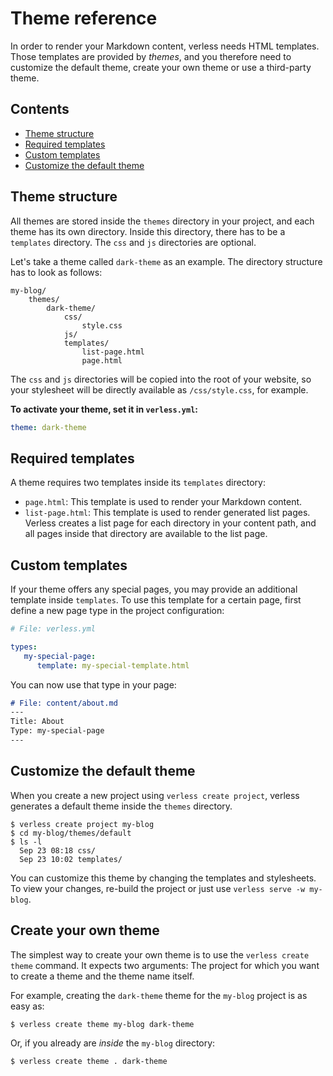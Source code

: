 # Theme reference

In order to render your Markdown content, verless needs HTML templates. Those templates are provided by _themes_, and
you therefore need to customize the default theme, create your own theme or use a third-party theme.

## Contents

* [Theme structure](#theme-structure)
* [Required templates](#required-templates)
* [Custom templates](#custom-templates)
* [Customize the default theme](#customize-the-default-theme)

## Theme structure

All themes are stored inside the `themes` directory in your project, and each theme has its own directory. Inside this
directory, there has to be a `templates` directory. The `css` and `js` directories are optional.

Let's take a theme called `dark-theme` as an example. The directory structure has to look as follows:

```shell script
my-blog/
    themes/
        dark-theme/
            css/
                style.css
            js/
            templates/
                list-page.html
                page.html
```

The `css` and `js` directories will be copied into the root of your website, so your stylesheet will be directly
available as `/css/style.css`, for example.

**To activate your theme, set it in `verless.yml`:**

```yaml
theme: dark-theme
```

## Required templates

A theme requires two templates inside its `templates` directory:

* `page.html`: This template is used to render your Markdown content.
* `list-page.html`: This template is used to render generated list pages. Verless creates a list page for each
directory in your content path, and all pages inside that directory are available to the list page.

## Custom templates

If your theme offers any special pages, you may provide an additional template inside `templates`. To use this
template for a certain page, first define a new page type in the project configuration:

```yaml
# File: verless.yml

types:
   my-special-page:
      template: my-special-template.html
```

You can now use that type in your page:


```markdown
# File: content/about.md
---
Title: About
Type: my-special-page
---
```

## Customize the default theme

When you create a new project using `verless create project`, verless generates a default theme inside the `themes`
directory.

```shell script
$ verless create project my-blog
$ cd my-blog/themes/default
$ ls -l
  Sep 23 08:18 css/
  Sep 23 10:02 templates/
```

You can customize this theme by changing the templates and stylesheets. To view your changes, re-build the project or
just use `verless serve -w my-blog`.

## Create your own theme

The simplest way to create your own theme is to use the `verless create theme` command. It expects two arguments: The
project for which you want to create a theme and the theme name itself.

For example, creating the `dark-theme` theme for the `my-blog` project is as easy as:

```shell script
$ verless create theme my-blog dark-theme
```

Or, if you already are _inside_ the `my-blog` directory:

```shell script
$ verless create theme . dark-theme
```